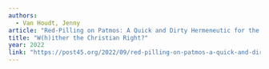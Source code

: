 ```yaml
---
authors:
  - Van Houdt, Jenny
article: "Red-Pilling on Patmos: A Quick and Dirty Hermeneutic for the Evangelical–QAnon Connection"
title: "W(h)ither the Christian Right?"
year: 2022
link: "https://post45.org/2022/09/red-pilling-on-patmos-a-quick-and-dirty-hermeneutic-for-the-evangelical-qanon-connection"
---
```

